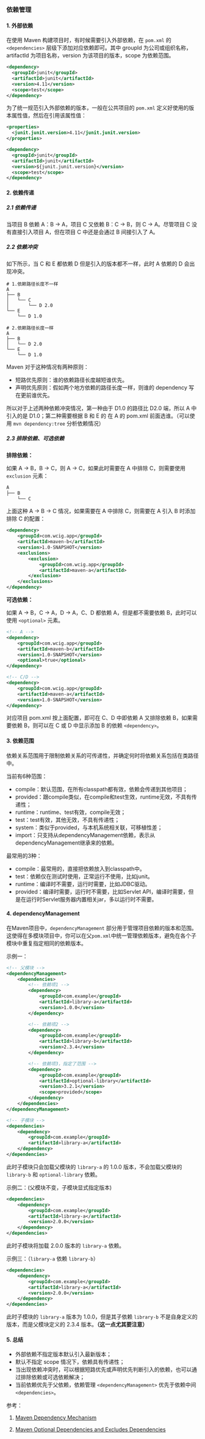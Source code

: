 ### 依赖管理



#### 1. 外部依赖

在使用 Maven 构建项目时，有时候需要引入外部依赖，在 `pom.xml` 的 `<dependencies>` 层级下添加对应依赖即可。其中 groupId 为公司或组织名称，artifactId 为项目名称，version 为该项目的版本，scope 为依赖范围。

```xml
<dependency>
  <groupId>junit</groupId>
  <artifactId>junit</artifactId>
  <version>4.11</version>
  <scope>test</scope>
</dependency>
```



为了统一规范引入外部依赖的版本，一般在公共项目的 `pom.xml` 定义好使用的版本属性值，然后在引用该属性值：

```xml
<properties>
  <junit.junit.version>4.11</junit.junit.version>
</properties>

<dependency>
  <groupId>junit</groupId>
  <artifactId>junit</artifactId>
  <version>${junit.junit.version}</version>
  <scope>test</scope>
</dependency>
```



#### 2. 依赖传递

##### 2.1 依赖传递

当项目 B 依赖 A：B -> A，项目 C 又依赖 B：C -> B，则 C -> A。尽管项目 C 没有直接引入项目 A，但在项目 C 中还是会通过 B 间接引入了 A。



##### 2.2 依赖冲突

如下所示，当 C 和 E 都依赖 D 但是引入的版本都不一样，此时 A 依赖的 D 会出现冲突。

```shell
# 1.依赖路径长度不一样
A
├── B
│   └── C
│       └── D 2.0
└── E
    └── D 1.0
    
# 2.依赖路径长度一样
A
├── B
│   └── D 2.0
└── E
    └── D 1.0
```

Maven 对于这种情况有两种原则：

* 短路优先原则：谁的依赖路径长度越短谁优先。
* 声明优先原则：假如两个地方依赖的路径长度一样，则谁的 dependency 写在更前谁优先。

所以对于上述两种依赖冲突情况，第一种由于 D1.0 的路径比 D2.0 端，所以 A 中引入的是 D1.0；第二种需要根据 B 和 E 的 <dependency> 在 A 的 pom.xml 前面选谁。（可以使用 `mvn dependency:tree` 分析依赖情况）



##### 2.3 排除依赖、可选依赖

**排除依赖：**

如果 A -> B，B -> C，则 A -> C，如果此时需要在 A 中排除 C，则需要使用 `exclusion` 元素：

```xml
A
├── B
    └── C
```

上面这种 A -> B -> C 情况，如果需要在 A 中排除 C，则需要在 A 引入 B 时添加排除 C 的配置：

```xml
<dependency>
    <groupId>com.wcig.app</groupId>
    <artifactId>maven-b</artifactId>
    <version>1.0-SNAPSHOT</version>
    <exclusions>
        <exclusion>
            <groupId>com.wcig.app</groupId>
            <artifactId>maven-a</artifactId>
        </exclusion>
    </exclusions>
</dependency>
```



**可选依赖：**

如果 A -> B，C -> A，D -> A，C、D 都依赖 A，但是都不需要依赖 B，此时可以使用 `<optional>` 元素。

```xml
<!-- A -->
<dependency>
    <groupId>com.wcig.app</groupId>
    <artifactId>maven-b</artifactId>
    <version>1.0-SNAPSHOT</version>
    <optional>true</optional>
</dependency>

<!-- C/D -->
<dependency>
    <groupId>com.wcig.app</groupId>
    <artifactId>maven-a</artifactId>
    <version>1.0-SNAPSHOT</version>
</dependency>
```

对应项目 pom.xml 按上面配置，即可在 C、D 中即依赖 A 又排除依赖 B，如果需要依赖 B，则可以在 C 或 D 中显示添加 B 的依赖 `<dependency>`。



#### 3. 依赖范围

依赖关系范围用于限制依赖关系的可传递性，并确定何时将依赖关系包括在类路径中。

当前有6种范围：

* compile：默认范围，在所有classpath都有效，依赖会传递到其他项目；
* provided：跟compile类似，在compile和test生效，runtime无效，不具有传递性；
* runtime：runtime、test有效，compile无效；
* test：test有效，其他无效，不具有传递性；
* system：类似于provided，与本机系统相关联，可移植性差；
* import：只支持从dependencyManagement依赖，表示从dependencyManagement继承来的依赖。



最常用的3种：

* compile：最常用的，直接把依赖放入到classpath中。
* test：依赖仅在测试时使用，正常运行不使用，比如junit。
* runtime：编译时不需要，运行时需要，比如JDBC驱动。
* provided：编译时需要，运行时不需要，比如Servlet API，编译时需要，但是在运行时Servlet服务器内置相关jar，多以运行时不需要。



#### 4. dependencyManagement

在Maven项目中，`dependencyManagement` 部分用于管理项目依赖的版本和范围。这使得在多模块项目中，你可以在父`pom.xml`中统一管理依赖版本，避免在各个子模块中重复指定相同的依赖版本。

示例一：

```xml
<!-- 父模块 -->
<dependencyManagement>
    <dependencies>
        <!-- 依赖项1 -->
        <dependency>
            <groupId>com.example</groupId>
            <artifactId>library-a</artifactId>
            <version>1.0.0</version>
        </dependency>

        <!-- 依赖项2 -->
        <dependency>
            <groupId>com.example</groupId>
            <artifactId>library-b</artifactId>
            <version>2.3.4</version>
        </dependency>

        <!-- 依赖项3，指定了范围 -->
        <dependency>
            <groupId>com.example</groupId>
            <artifactId>optional-library</artifactId>
            <version>3.2.1</version>
            <scope>provided</scope>
        </dependency>
    </dependencies>
</dependencyManagement>

<!-- 子模块 -->
<dependencies>
    <dependency>
        <groupId>com.example</groupId>
        <artifactId>library-a</artifactId>
    </dependency>
</dependencies>
```

此时子模块只会加载父模块的 `library-a` 的 1.0.0 版本，不会加载父模块的 `library-b` 和 `optional-library` 依赖。

示例二：(父模块不变，子模块显式指定版本)

```xml
<dependencies>
    <dependency>
        <groupId>com.example</groupId>
        <artifactId>library-a</artifactId>
      	<version>2.0.0</version>
    </dependency>
</dependencies>
```

此时子模块将加载 2.0.0 版本的 `library-a` 依赖。

示例三：（`library-a` 依赖  `library-b`）

```xml
<dependencies>
    <dependency>
        <groupId>com.example</groupId>
        <artifactId>library-a</artifactId>
      	<version>2.0.0</version>
    </dependency>
</dependencies>
```

此时子模块的 `library-a` 版本为 1.0.0，但是其子依赖 `library-b` 不是自身定义的版本，而是父模块定义的 2.3.4 版本。**（这一点尤其要注意）**



#### 5. 总结

* 外部依赖不指定版本默认引入最新版本；
* 默认不指定 scope 情况下，依赖具有传递性；
* 当出现依赖冲突时，可以根据短路优先或声明优先判断引入的依赖，也可以通过排除依赖或可选依赖解决；
* 当前依赖优先于父依赖，依赖管理 `<dependencyManagement>` 优先于依赖中间  `<dependencies>`。



参考：

1. [Maven Dependency Mechanism](https://maven.apache.org/guides/introduction/introduction-to-dependency-mechanism.html)

2. [Maven Optional Dependencies and Excludes Dependencies](https://maven.apache.org/guides/introduction/introduction-to-optional-and-excludes-dependencies.html)

